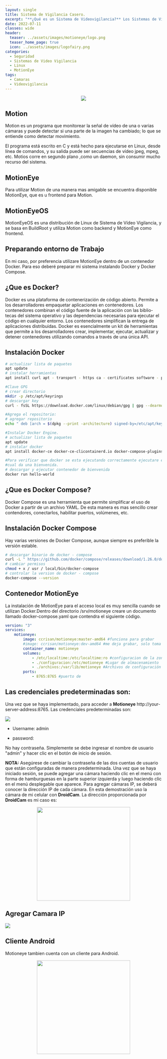 ```yaml
---
layout: single
title: Sistema de Vigilancia Casero.
excerpt: "**¿Qué es un Sistema de Videovigilancia?** Los Sistemas de Vigilancia permiten comprobar desde otra ubicación, el funcionamiento o el estado de un lugar"
date: 2022-07-11
classes: wide
header:
  teaser: ../assets/images/motioneye/logo.png
  teaser_home_page: true
  icon: ../assets/images/logofairy.png
categories:
  - Seguridad
  - Sistemas de Video Vigilancia
  - Linux
  - MotionEye
tags:  
  - Camaras
  - Videovigilancia
---
```

<p align="center">
<img src="/assets/images/motioneye/1.png">
</p>

## Motion 

Motion es un programa que monitorear la señal de vı́deo de una o varias cámaras
y puede detectar si una parte de la imagen ha cambiado; lo que se entiende como detectar movimiento.

El programa está escrito en C y está hecho para ejecutarse en Linux, desde
lı́nea de comandos, y su salida puede ser secuencias de vı́deo jpeg, mpeg, etc. Motios corre en segundo plano
,como un daemon, sin consumir mucho recurso del sistema.

## MotionEye

Para utilizar Motion de una manera mas amigable se encuentra disponible MotionEye, que  es u frontend para Motion.

## MotionEyeOS

MotionEyeOS es una distribución de Linux de Sistema de Vı́deo Vigilancia, y se
basa en BuildRoot y utiliza Motion como backend y MotionEye como frontend.

## Preparando entorno de Trabajo

En mi caso, por preferencia utilizare MotionEye dentro de un contenedor Docker. Para eso deberé
preparar mi sistema instalando Docker y Docker Compose.

## ¿Que es Docker?
Docker es una plataforma de contenerización de código abierto. Permite a los desarrolladores empaquetar
aplicaciones en contenedores. Los contenedores combinan el código fuente de la aplicación con las biblio-
tecas del sistema operativo y las dependencias necesarias para ejecutar el código en cualquier entorno.
Los contenedores simplifican la entrega de aplicaciones distribuidas.
Docker es esencialmente un kit de herramientas que permite a los desarrolladores crear, implementar,
ejecutar, actualizar y detener contenedores utilizando comandos a través de una única API.

## Instalación Docker

```bash
# actualizar lista de paquetes
apt update
# instalar herramientas
apt install curl apt - transport - https ca - certificates software - properties - common

#Clave GPG
# crear directorio
mkdir -p /etc/apt/keyrings
# descargar key
curl - fsSL https://download.docker.com/linux/debian/gpg | gpg --dearmor -o /etc/apt/keyrings/docker.gpg

#Agrega el repositorio:
# agregar repositorio
echo " deb [arch = $(dpkg --print -architecture) signed-by=/etc/apt/keyrings/docker.gpg]https //download.docker.com/linux/debian$(lsb_release-cs)stable" | sudo tee /etc/apt/sources.list.d/docker.list > /dev/null

#Instalar Docker Engine.
# actualizar lista de paquetes
apt update
# instalar docker
apt install docker-ce docker-ce-clicontainerd.io docker-compose-plugins

#Para verificar que docker se esta ejecutando correctamente ejecutare el contenedor de Hello-World, el
#cual da una bienvenida.
# descargar y ejecutar contenedor de bienvenida
docker run hello-world

```

## ¿Que es Docker Compose?

Docker Compose es una herramienta que permite simplificar el uso de Docker a partir de un archivo
YAML. De esta manera es mas sencillo crear contendores, conectarlos, habilitar puertos, volúmenes, etc.

## Instalación Docker Compose

Hay varias versiones de Docker Compose, aunque siempre es preferible la versión estable.

```sh
# descargar binario de docker - compose
curl -L " https://github.com/docker/compose/releases/download/1.26.0/docker-compose-$( uname -s )-$( uname -m )" -o /usr/local/bin/docker-compose
# cambiar permisos
chmod + x / usr / local/bin/docker-compose
# controlar la version de docker - compose
docker-compose --version

```
## Contenedor MotionEye

La instalación de MotionEye para el acceso local es muy sencilla 
cuando se utilizan Docker.Dentro del directorio /srv/motioneye creare un documento llamado docker-compose.yaml 
que contendra el siguiente código.


```yaml
version: "3"
services:
    motioneye:
        image: ccrisan/motioneye:master-amd64 #funciona para grabar
        #image: ccrisan/motioneye:dev-amd64 #me deja grabar, solo toma fotografias
        container_name: motioneye
        volumes:
            - /etc/localtime:/etc/localtime:ro #configuracion de la zona horaria
            - ./configuracion:/etc/motioneye #Lugar de almacenamiento
            - ./archivos:/var/lib/motioneye #Archivos de configuración
        ports:
            - 8765:8765 #puerto de
```

## Las credenciales predeterminadas son:

Una vez que se haya implementado, para acceder a **Motioneye** 
http://your-server-address:8765. Las credenciales predeterminadas son:

![](../assets/images/motioneye/motioneye.png)

* Username: admin

* password:


No hay contraseña. Simplemente se debe ingresar el nombre de usuario
"admin" y hacer clic en el botón de inicio de sesión.

**NOTA:** Asegúrese de cambiar la contraseña de las dos cuentas de usuario 
que están configuradas de manera predeterminada. Una vez que se haya iniciado 
sesión, se puede agregar una cámara haciendo clic en el menú con forma de
hamburguesas en la parte superior izquierda y luego haciendo clic en el menú 
desplegable que aparece. Para agregar cámaras IP, se deberá conocer la 
dirección IP de cada cámara. En esta demostración uso la cámara de mi celular
con **DroidCam**. La dirección proporcionada por **DroidCam** es mi caso es:

<p align="center">                                                
 <img src="/assets/images/motioneye/droidcam.jpg" width="300" height="300">
</p>

## Agregar Camara IP

![](/assets/images/motioneye/agregar-camara.png)

## Cliente Android

Motioneye tambien cuenta con un cliente para Android.

<p align="center">
<img src="/assets/images/motioneye/motioneye-android.jpg" width="300" height="300">
</p>

